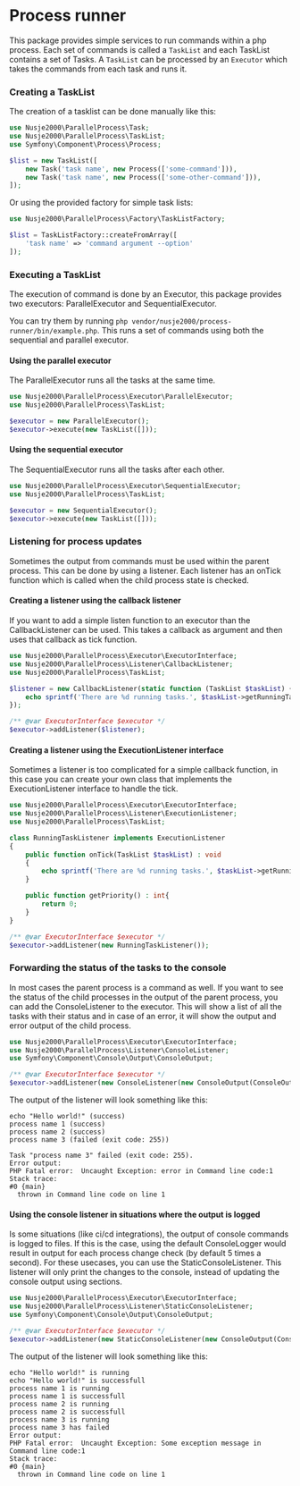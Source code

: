 # Process runner
This package provides simple services to run commands within a php process.
Each set of commands is called a `TaskList` and each TaskList contains a set of Tasks. A `TaskList` can be processed
by an `Executor` which takes the commands from each task and runs it.

### Creating a TaskList
The creation of a tasklist can be done manually like this:
```php
use Nusje2000\ParallelProcess\Task;
use Nusje2000\ParallelProcess\TaskList;
use Symfony\Component\Process\Process;

$list = new TaskList([
    new Task('task name', new Process(['some-command'])),
    new Task('task name', new Process(['some-other-command'])),
]);
```
Or using the provided factory for simple task lists:
```php
use Nusje2000\ParallelProcess\Factory\TaskListFactory;

$list = TaskListFactory::createFromArray([
    'task name' => 'command argument --option'
]);
```

### Executing a TaskList
The execution of command is done by an Executor, this package
provides two executors: ParallelExecutor and SequentialExecutor.

You can try them by running `php vendor/nusje2000/process-runner/bin/example.php`. This runs a set of commands using
both the sequential and parallel executor. 

#### Using the parallel executor
The ParallelExecutor runs all the tasks at the same time.
```php
use Nusje2000\ParallelProcess\Executor\ParallelExecutor;
use Nusje2000\ParallelProcess\TaskList;

$executor = new ParallelExecutor();
$executor->execute(new TaskList([]));
```

#### Using the sequential executor
The SequentialExecutor runs all the tasks after each other.
```php
use Nusje2000\ParallelProcess\Executor\SequentialExecutor;
use Nusje2000\ParallelProcess\TaskList;

$executor = new SequentialExecutor();
$executor->execute(new TaskList([]));
```

### Listening for process updates
Sometimes the output from commands must be used within the parent process. This can be done by using a listener. Each
listener has an onTick function which is called when the child process state is checked.

#### Creating a listener using the callback listener
If you want to add a simple listen function to an executor than the CallbackListener can be used. This takes a callback
as argument and then uses that callback as tick function.
```php
use Nusje2000\ParallelProcess\Executor\ExecutorInterface;
use Nusje2000\ParallelProcess\Listener\CallbackListener;
use Nusje2000\ParallelProcess\TaskList;

$listener = new CallbackListener(static function (TaskList $taskList) {
    echo sprintf('There are %d running tasks.', $taskList->getRunningTasks()->count());
});

/** @var ExecutorInterface $executor */
$executor->addListener($listener);
```

#### Creating a listener using the ExecutionListener interface
Sometimes a listener is too complicated for a simple callback function, in this case you can create your own class that
implements the ExecutionListener interface to handle the tick.
```php
use Nusje2000\ParallelProcess\Executor\ExecutorInterface;
use Nusje2000\ParallelProcess\Listener\ExecutionListener;
use Nusje2000\ParallelProcess\TaskList;

class RunningTaskListener implements ExecutionListener
{
    public function onTick(TaskList $taskList) : void
    {
        echo sprintf('There are %d running tasks.', $taskList->getRunningTasks()->count());
    }

    public function getPriority() : int{
        return 0;
    }
}

/** @var ExecutorInterface $executor */
$executor->addListener(new RunningTaskListener());
```

### Forwarding the status of the tasks to the console
In most cases the parent process is a command as well. If you want to see the status of the child processes
in the output of the parent process, you can add the ConsoleListener to the executor. This will show a list of all the
tasks with their status and in case of an error, it will show the output and error output of the child process.
```php
use Nusje2000\ParallelProcess\Executor\ExecutorInterface;
use Nusje2000\ParallelProcess\Listener\ConsoleListener;
use Symfony\Component\Console\Output\ConsoleOutput;

/** @var ExecutorInterface $executor */
$executor->addListener(new ConsoleListener(new ConsoleOutput(ConsoleOutput::VERBOSITY_NORMAL, true)));
```
The output of the listener will look something like this:
```
echo "Hello world!" (success)
process name 1 (success)
process name 2 (success)
process name 3 (failed (exit code: 255))

Task "process name 3" failed (exit code: 255).
Error output:
PHP Fatal error:  Uncaught Exception: error in Command line code:1
Stack trace:
#0 {main}
  thrown in Command line code on line 1
```

#### Using the console listener in situations where the output is logged
Is some situations (like ci/cd integrations), the output of console commands is logged to files. If this is the case,
using the default ConsoleLogger would result in output for each process change check (by default 5 times a second).
For these usecases, you can use the StaticConsoleListener. This listener will only print the changes to the console,
instead of updating the console output using sections.
```php
use Nusje2000\ParallelProcess\Executor\ExecutorInterface;
use Nusje2000\ParallelProcess\Listener\StaticConsoleListener;
use Symfony\Component\Console\Output\ConsoleOutput;

/** @var ExecutorInterface $executor */
$executor->addListener(new StaticConsoleListener(new ConsoleOutput(ConsoleOutput::VERBOSITY_NORMAL, true)));
```
The output of the listener will look something like this:
```
echo "Hello world!" is running
echo "Hello world!" is successfull
process name 1 is running
process name 1 is successfull
process name 2 is running
process name 2 is successfull
process name 3 is running
process name 3 has failed
Error output:
PHP Fatal error:  Uncaught Exception: Some exception message in Command line code:1
Stack trace:
#0 {main}
  thrown in Command line code on line 1
```
